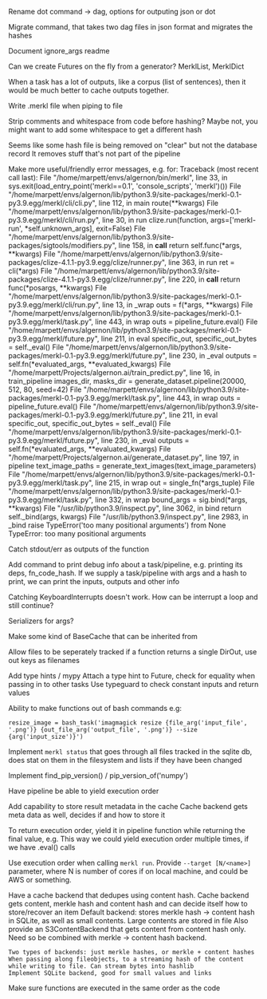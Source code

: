 Rename dot command -> dag, options for outputing json or dot

Migrate command, that takes two dag files in json format and migrates the hashes

Document ignore_args readme

Can we create Futures on the fly from a generator? MerklList, MerklDict

When a task has a lot of outputs, like a corpus (list of sentences), then it would be much better to cache outputs together.

Write <file>.merkl file when piping to file

Strip comments and whitespace from code before hashing? Maybe not, you might want to add some whitespace to get a different hash

Seems like some hash file is being removed on "clear" but not the database record
    It removes stuff that's not part of the pipeline

Make more useful/friendly error messages, e.g. for:
Traceback (most recent call last):
  File "/home/marpett/envs/algernon/bin/merkl", line 33, in <module>
    sys.exit(load_entry_point('merkl==0.1', 'console_scripts', 'merkl')())
  File "/home/marpett/envs/algernon/lib/python3.9/site-packages/merkl-0.1-py3.9.egg/merkl/cli/cli.py", line 112, in main
    route(**kwargs)
  File "/home/marpett/envs/algernon/lib/python3.9/site-packages/merkl-0.1-py3.9.egg/merkl/cli/run.py", line 30, in run
    clize.run(function, args=['merkl-run', *self.unknown_args], exit=False)
  File "/home/marpett/envs/algernon/lib/python3.9/site-packages/sigtools/modifiers.py", line 158, in __call__
    return self.func(*args, **kwargs)
  File "/home/marpett/envs/algernon/lib/python3.9/site-packages/clize-4.1.1-py3.9.egg/clize/runner.py", line 363, in run
    ret = cli(*args)
  File "/home/marpett/envs/algernon/lib/python3.9/site-packages/clize-4.1.1-py3.9.egg/clize/runner.py", line 220, in __call__
    return func(*posargs, **kwargs)
  File "/home/marpett/envs/algernon/lib/python3.9/site-packages/merkl-0.1-py3.9.egg/merkl/cli/run.py", line 13, in _wrap
    outs = f(*args, **kwargs)
  File "/home/marpett/envs/algernon/lib/python3.9/site-packages/merkl-0.1-py3.9.egg/merkl/task.py", line 443, in wrap
    outs = pipeline_future.eval()
  File "/home/marpett/envs/algernon/lib/python3.9/site-packages/merkl-0.1-py3.9.egg/merkl/future.py", line 211, in eval
    specific_out, specific_out_bytes = self._eval()
  File "/home/marpett/envs/algernon/lib/python3.9/site-packages/merkl-0.1-py3.9.egg/merkl/future.py", line 230, in _eval
    outputs = self.fn(*evaluated_args, **evaluated_kwargs)
  File "/home/marpett/Projects/algernon.ai/train_predict.py", line 16, in train_pipeline
    images_dir, masks_dir = generate_dataset.pipeline(20000, 512, 80, seed=42)
  File "/home/marpett/envs/algernon/lib/python3.9/site-packages/merkl-0.1-py3.9.egg/merkl/task.py", line 443, in wrap
    outs = pipeline_future.eval()
  File "/home/marpett/envs/algernon/lib/python3.9/site-packages/merkl-0.1-py3.9.egg/merkl/future.py", line 211, in eval
    specific_out, specific_out_bytes = self._eval()
  File "/home/marpett/envs/algernon/lib/python3.9/site-packages/merkl-0.1-py3.9.egg/merkl/future.py", line 230, in _eval
    outputs = self.fn(*evaluated_args, **evaluated_kwargs)
  File "/home/marpett/Projects/algernon.ai/generate_dataset.py", line 197, in pipeline
    text_image_paths = generate_text_images(text_image_parameters)
  File "/home/marpett/envs/algernon/lib/python3.9/site-packages/merkl-0.1-py3.9.egg/merkl/task.py", line 215, in wrap
    out = single_fn(*args_tuple)
  File "/home/marpett/envs/algernon/lib/python3.9/site-packages/merkl-0.1-py3.9.egg/merkl/task.py", line 332, in wrap
    bound_args = sig.bind(*args, **kwargs)
  File "/usr/lib/python3.9/inspect.py", line 3062, in bind
    return self._bind(args, kwargs)
  File "/usr/lib/python3.9/inspect.py", line 2983, in _bind
    raise TypeError('too many positional arguments') from None
TypeError: too many positional arguments

Catch stdout/err as outputs of the function

Add command to print debug info about a task/pipeline, e.g. printing its deps, fn_code_hash. If we supply a task/pipeline with args and a hash to print, we can print the inputs, outputs and other info

Catching KeyboardInterrupts doesn't work. How can be interrupt a loop and still continue?

Serializers for args?

Make some kind of BaseCache that can be inherited from

Allow files to be seperately tracked if a function returns a single DirOut, use out keys as filenames

Add type hints / mypy
    Attach a type hint to Future, check for equality when passing in to other tasks
    Use typeguard to check constant inputs and return values

Ability to make functions out of bash commands e.g:
```
resize_image = bash_task('imagmagick resize {file_arg('input_file', '.png')} {out_file_arg('output_file', '.png')} --size {arg('input_size')}')
```

Implement `merkl status` that goes through all files tracked in the sqlite db, does stat on them in the filesystem
and lists if they have been changed


Implement find_pip_version() / pip_version_of('numpy')

Have pipeline be able to yield execution order

Add capability to store result metadata in the cache
    Cache backend gets meta data as well, decides if and how to store it

To return execution order, yield it in pipeline function while returning the final value, e.g. This way we could yield
execution order multiple times, if we have .eval() calls

Use execution order when calling `merkl run`. Provide `--target [N/<name>]` parameter, where N is number of cores if on
local machine, and <name> could be AWS or something.

Have a cache backend that dedupes using content hash.
    Cache backend gets content, merkle hash and content hash and can decide itself how to store/recover an item
    Default backend: stores merkle hash -> content hash in SQLite, as well as small contents. Large contents are stored
    in file
    Also provide an S3ContentBackend that gets content from content hash only. Need so be combined with merkle ->
    content hash backend.

    Two types of backends: just merkle hashes, or merkle + content hashes
    When passing along fileobjects, to a streaming hash of the content while writing to file. Can stream bytes into hashlib
    Implement SQLite backend, good for small values and links

Make sure functions are executed in the same order as the code
